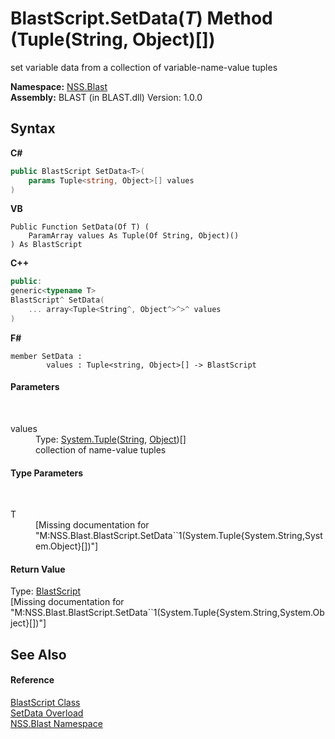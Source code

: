 # BlastScript.SetData(*T*) Method (Tuple(String, Object)[])
 

set variable data from a collection of variable-name-value tuples

**Namespace:**&nbsp;<a href="88b55311-4a89-0894-e27a-e157e443c7f7">NSS.Blast</a><br />**Assembly:**&nbsp;BLAST (in BLAST.dll) Version: 1.0.0

## Syntax

**C#**<br />
``` C#
public BlastScript SetData<T>(
	params Tuple<string, Object>[] values
)

```

**VB**<br />
``` VB
Public Function SetData(Of T) ( 
	ParamArray values As Tuple(Of String, Object)()
) As BlastScript
```

**C++**<br />
``` C++
public:
generic<typename T>
BlastScript^ SetData(
	... array<Tuple<String^, Object^>^>^ values
)
```

**F#**<br />
``` F#
member SetData : 
        values : Tuple<string, Object>[] -> BlastScript 

```


#### Parameters
&nbsp;<dl><dt>values</dt><dd>Type: <a href="https://docs.microsoft.com/dotnet/api/system.tuple-2" target="_blank" rel="noopener noreferrer">System.Tuple</a>(<a href="https://docs.microsoft.com/dotnet/api/system.string" target="_blank" rel="noopener noreferrer">String</a>, <a href="https://docs.microsoft.com/dotnet/api/system.object" target="_blank" rel="noopener noreferrer">Object</a>)[]<br />collection of name-value tuples</dd></dl>

#### Type Parameters
&nbsp;<dl><dt>T</dt><dd>\[Missing <typeparam name="T"/> documentation for "M:NSS.Blast.BlastScript.SetData``1(System.Tuple{System.String,System.Object}[])"\]</dd></dl>

#### Return Value
Type: <a href="701ebde6-515e-1fd5-a11a-526716112a12">BlastScript</a><br />\[Missing <returns> documentation for "M:NSS.Blast.BlastScript.SetData``1(System.Tuple{System.String,System.Object}[])"\]

## See Also


#### Reference
<a href="701ebde6-515e-1fd5-a11a-526716112a12">BlastScript Class</a><br /><a href="b3f698e8-db23-012f-b7a3-d0f6167d6ba5">SetData Overload</a><br /><a href="88b55311-4a89-0894-e27a-e157e443c7f7">NSS.Blast Namespace</a><br />